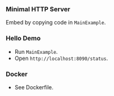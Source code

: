 ### Minimal HTTP Server
Embed by copying code in `MainExample`.


### Hello Demo
* Run `MainExample`.
* Open `http://localhost:8090/status`.

### Docker
* See Dockerfile.
